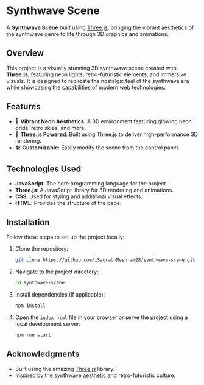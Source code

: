# Synthwave Scene

A **Synthwave Scene** built using [Three.js](https://threejs.org/), bringing the vibrant aesthetics of the synthwave genre to life through 3D graphics and animations.

## Overview

This project is a visually stunning 3D synthwave scene created with **Three.js**, featuring neon lights, retro-futuristic elements, and immersive visuals. It is designed to replicate the nostalgic feel of the synthwave era while showcasing the capabilities of modern web technologies.

## Features

- 🌌 **Vibrant Neon Aesthetics**: A 3D environment featuring glowing neon grids, retro skies, and more.
- 🎥 **Three.js Powered**: Built using Three.js to deliver high-performance 3D rendering.
- 🛠️ **Customizable**: Easily modify the scene from the control panel.

## Technologies Used

- **JavaScript**: The core programming language for the project.
- **Three.js**: A JavaScript library for 3D rendering and animations.
- **CSS**: Used for styling and additional visual effects.
- **HTML**: Provides the structure of the page.

## Installation

Follow these steps to set up the project locally:

1. Clone the repository:
   ```bash
   git clone https://github.com/iSaurabhMeshram28/synthwave-scene.git
   ```
2. Navigate to the project directory:
   ```bash
   cd synthwave-scene
   ```
3. Install dependencies (if applicable):
   ```bash
   npm install
   ```
4. Open the `index.html` file in your browser or serve the project using a local development server:
   ```bash
   npm run start
   ```
## Acknowledgments

- Built using the amazing [Three.js](https://threejs.org/) library.
- Inspired by the synthwave aesthetic and retro-futuristic culture.
